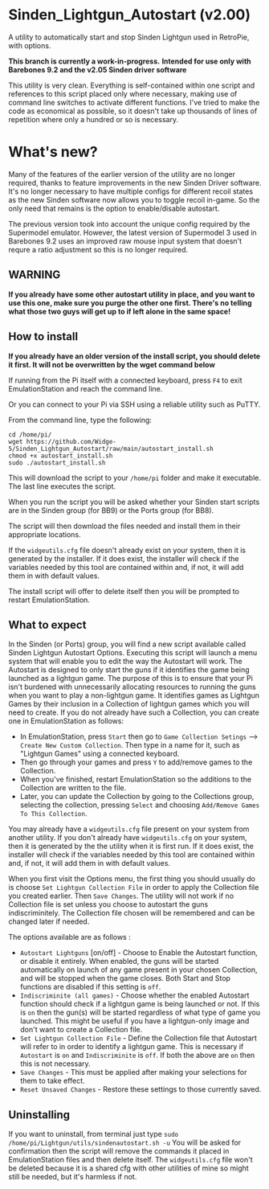 # Sinden_Lightgun_Autostart (v2.00)
A utility to automatically start and stop Sinden Lightgun used in RetroPie, with options.

**This branch is currently a work-in-progress.**
**Intended for use only with Barebones 9.2 and the v2.05 Sinden driver software**

This utility is very clean. Everything is self-contained within one script and references to this script placed only where necessary, making use of command line switches to activate different functions.  I've tried to make the code as economical as possible, so it doesn't take up thousands of lines of repetition where only a hundred or so is necessary.

# What's new?
Many of the features of the earlier version of the utility are no longer required, thanks to feature improvements in the new Sinden Driver software.  It's no longer necessary to have multiple configs for different recoil states as the new Sinden software now allows you to toggle recoil in-game. So the only need that remains is the option to enable/disable autostart. 

The previous version took into account the unique config required by the Supermodel emulator. However, the latest version of Supermodel 3 used in Barebones 9.2 uses an improved raw mouse input system that doesn't requre a ratio adjustment so this is no longer required.


## WARNING ##
**If you already have some other autostart utility in place, and you want to use this one, make sure you purge the other one first. There's no telling what those two guys will get up to if left alone in the same space!**

## How to install
**If you already have an older version of the install script, you should delete it first. It will not be overwritten by the wget command below**

If running from the Pi itself with a connected keyboard, press `F4` to exit EmulationStation and reach the command line.

Or you can connect to your Pi via SSH using a reliable utility such as PuTTY.

From the command line, type the following:
```
cd /home/pi/
wget https://github.com/Widge-5/Sinden_Lightgun_Autostart/raw/main/autostart_install.sh
chmod +x autostart_install.sh
sudo ./autostart_install.sh
```
This will download the script to your `/home/pi` folder and make it executable. The last line executes the script.

When you run the script you will be asked whether your Sinden start scripts are in the Sinden group (for BB9) or the Ports group (for BB8).

The script will then download the files needed and install them in their appropriate locations.

If the `widgeutils.cfg` file doesn't already exist on your system, then it is generated by the installer.  If it does exist, the installer will check if the variables needed by this tool are contained within and, if not, it will add them in with default values.

The install script will offer to delete itself then you will be prompted to restart EmulationStation.

## What to expect
In the Sinden (or Ports) group, you will find a new script available called Sinden Lightgun Autostart Options.  Executing this script will launch a menu system that will enable you to edit the way the Autostart will work.
The Autostart is designed to only start the guns if it identifies the game being launched as a lightgun game.  The purpose of this is to ensure that your Pi isn't burdened with unnecessarily allocating resources to running the guns when you want to play a non-lightgun game.  It identifies games as Lightgun Games by their inclusion in a Collection of lightgun games which you will need to create.
If you do not already have such a  Collection, you can create one in EmulationStation as follows:
- In EmulationStation, press `Start` then go to `Game Collection Setings` --> `Create New Custom Collection`.  Then type in a name for it, such as "Lightgun Games" using a connected keyboard.
- Then go through your games and press `Y` to add/remove games to the Collection.
- When you've finished, restart EmulationStation so the additions to the Collection are written to the file.
- Later, you can update the Collection by going to the Collections group, selecting the collection, pressing `Select` and choosing `Add/Remove Games To This Collection`.

You may already have a `widgeutils.cfg` file present on your system from another utility. If you don't already have `widgeutils.cfg` on your system, then it is generated by the the utility when it is first run.  If it does exist, the installer will check if the variables needed by this tool are contained within and, if not, it will add them in with default values.

When you first visit the Options menu, the first thing you should usually do is choose `Set Lightgun Collection File` in order to apply the Collection file you created earlier. Then `Save Changes`.  The utility will not work if no Collection file is set unless you choose to autostart the guns indiscriminitely. The Collection file chosen will be remembered and can be changed later if needed.

The options available are as follows : 
- `Autostart Lightguns` [on/off] - Choose to Enable the Autostart function, or disable it entirely.  When enabled, the guns will be started automatically on launch of any game present in your chosen Collection, and will be stopped when the game closes.  Both Start and Stop functions are disabled if this setting is `off`.
- `Indiscriminite (all games)` - Choose whether the enabled Autostart function should check if a lightgun game is being launched or not. If this is `on` then the gun(s) will be started regardless of what type of game you launched. This might be useful if you have a lightgun-only image and don't want to create a Collection file.
- `Set Lightgun Collection File` - Define the Collection file that Autostart will refer to in order to identify a lightgun game. This is necessary if `Autostart` is `on` and `Indiscriminite` is `off`.  If both the above are `on` then this is not necessary.
- `Save Changes` - This must be applied after making your selections for them to take effect.
- `Reset Unsaved Changes` - Restore these settings to those currently saved.



## Uninstalling
If you want to uninstall, from terminal just type `sudo /home/pi/Lightgun/utils/sindenautostart.sh -u`  You will be asked for confirmation then the script will remove the commands it placed in EmulationStation files and then delete itself.  The `widgeutils.cfg` file won't be deleted because it is a shared cfg with other utilities of mine so might still be needed, but it's harmless if not.
